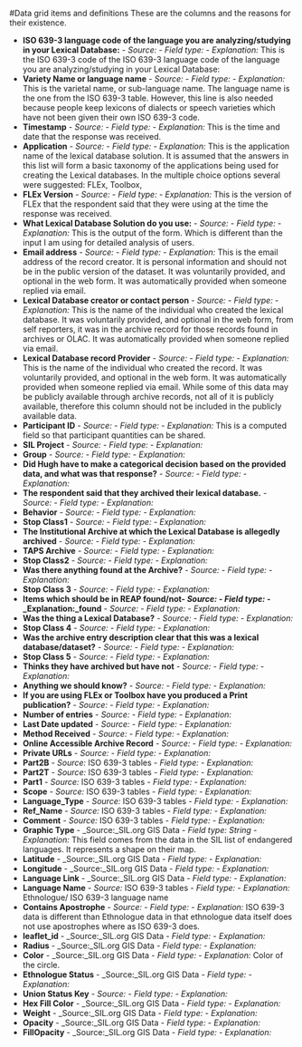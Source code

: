 #Data grid items and definitions
These are the columns and the reasons for their existence.
* **ISO 639-3 language code of the language you are analyzing/studying in your Lexical Database:** - _Source:_ - _Field type:_ - _Explanation:_ This is the ISO 639-3 code of the ISO 639-3 language code of the language you are analyzing/studying in your Lexical Database:
* **Variety Name or language name** - _Source:_ - _Field type:_ - _Explanation:_ This is the varietal name, or sub-language name. The language name is the one from the ISO 639-3 table. However, this line is also needed because people keep lexicons of dialects or speech varieties which have not been given their own ISO 639-3 code.
* **Timestamp** - _Source:_ - _Field type:_ - _Explanation:_ This is the time and date that the response was received.
* **Application** - _Source:_ - _Field type:_ - _Explanation:_ This is the application name of the lexical database solution. It is assumed that the answers in this list will form a basic taxonomy of the applications being used for creating the Lexical databases. In the multiple choice options several were suggested: FLEx, Toolbox, 
* **FLEx Version** - _Source:_ - _Field type:_ - _Explanation:_ This is the version of FLEx that the respondent said that they were using at the time the response was received.
* **What Lexical Database Solution do you use:** - _Source:_ - _Field type:_ - _Explanation:_ This is the output of the form. Which is different than the input I am using for detailed analysis of users.
* **Email address** - _Source:_ - _Field type:_ - _Explanation:_ This is the email address of the record creator. It is personal information and should not be in the public version of the dataset. It was voluntarily provided, and optional in the web form. It was automatically provided when someone replied via email.
* **Lexical Database creator or contact person** - _Source:_ - _Field type:_ - _Explanation:_ This is the name of the individual who created the lexical database. It was voluntarily provided, and optional in the web form, from self reporters, it was in the archive record for those records found in archives or OLAC. It was automatically provided when someone replied via email.
* **Lexical Database record Provider** - _Source:_ - _Field type:_ - _Explanation:_ This is the name of the individual who created the record. It was voluntarily provided, and optional in the web form. It was automatically provided when someone replied via email. While some of this data may be publicly available through archive records, not all of it is publicly available, therefore this column should not be included in the publicly available data.
* **Participant ID** - _Source:_ - _Field type:_ - _Explanation:_ This is a computed field so that participant quantities can be shared.
* **SIL Project** - _Source:_ - _Field type:_ - _Explanation:_
* **Group** - _Source:_ - _Field type:_ - _Explanation:_
* **Did Hugh have to make a categorical decision based on the provided data, and what was that response?** - _Source:_ - _Field type:_ - _Explanation:_
* **The respondent said that they archived their lexical database.** - _Source:_ - _Field type:_ - _Explanation:_
* **Behavior** - _Source:_ - _Field type:_ - _Explanation:_
* **Stop Class1** - _Source:_ - _Field type:_ - _Explanation:_
* **The Institutional Archive at which the Lexical Database is allegedly archived** - _Source:_ - _Field type:_ - _Explanation:_
* **TAPS Archive** - _Source:_ - _Field type:_ - _Explanation:_
* **Stop Class2** - _Source:_ - _Field type:_ - _Explanation:_
* **Was there anything found at the Archive?** - _Source:_ - _Field type:_ - _Explanation:_
* **Stop Class 3** - _Source:_ - _Field type:_ - _Explanation:_
* **Items which should be in REAP found/not- _Source:_ - _Field type:_ - _Explanation:_found** - _Source:_ - _Field type:_ - _Explanation:_
* **Was the thing a Lexical Database?** - _Source:_ - _Field type:_ - _Explanation:_
* **Stop Class 4** - _Source:_ - _Field type:_ - _Explanation:_
* **Was the archive entry description clear that this was a lexical database/dataset?** - _Source:_ - _Field type:_ - _Explanation:_
* **Stop Class 5** - _Source:_ - _Field type:_ - _Explanation:_
* **Thinks they have archived but have not** - _Source:_ - _Field type:_ - _Explanation:_
* **Anything we should know?** - _Source:_ - _Field type:_ - _Explanation:_
* **If you are using FLEx or Toolbox have you produced a Print publication?** - _Source:_ - _Field type:_ - _Explanation:_
* **Number of entries** - _Source:_ - _Field type:_ - _Explanation:_
* **Last Date updated** - _Source:_ - _Field type:_ - _Explanation:_
* **Method Received** - _Source:_ - _Field type:_ - _Explanation:_
* **Online Accessible Archive Record** - _Source:_ - _Field type:_ - _Explanation:_
* **Private URLs** - _Source:_ - _Field type:_ - _Explanation:_
* **Part2B** - _Source:_ ISO 639-3 tables - _Field type:_ - _Explanation:_
* **Part2T** - _Source:_ ISO 639-3 tables - _Field type:_ - _Explanation:_
* **Part1** - _Source:_ ISO 639-3 tables - _Field type:_ - _Explanation:_
* **Scope** - _Source:_ ISO 639-3 tables - _Field type:_ - _Explanation:_
* **Language_Type** - _Source:_ ISO 639-3 tables - _Field type:_ - _Explanation:_
* **Ref_Name** - _Source:_ ISO 639-3 tables - _Field type:_ - _Explanation:_
* **Comment** - _Source:_ ISO 639-3 tables - _Field type:_ - _Explanation:_
* **Graphic Type** - _Source:_SIL.org GIS Data - _Field type: String_ - _Explanation:_ This field comes from the data in the SIL list of endangered languages. It represents a shape on their map.
* **Latitude** - _Source:_SIL.org GIS Data - _Field type:_ - _Explanation:_ 
* **Longitude** - _Source:_SIL.org GIS Data - _Field type:_ - _Explanation:_
* **Language Link** - _Source:_SIL.org GIS Data - _Field type:_ - _Explanation:_
* **Language Name** - _Source:_ ISO 639-3 tables - _Field type:_ - _Explanation:_ Ethnologue/ ISO 639-3 language name
* **Contains Apostrophe** - _Source:_ - _Field type:_ - _Explanation:_ ISO 639-3 data is different than Ethnologue data in that ethnologue data itself does not use apostrophes where as ISO 639-3 does.
* **leaflet_id** - _Source:_SIL.org GIS Data - _Field type:_ - _Explanation:_
* **Radius** - _Source:_SIL.org GIS Data - _Field type:_ - _Explanation:_
* **Color** - _Source:_SIL.org GIS Data - _Field type:_ - _Explanation:_ Color of the circle.
* **Ethnologue Status** - _Source:_SIL.org GIS Data - _Field type:_ - _Explanation:_
* **Union Status Key** - _Source:_ - _Field type:_ - _Explanation:_
* **Hex Fill Color** - _Source:_SIL.org GIS Data - _Field type:_ - _Explanation:_
* **Weight** - _Source:_SIL.org GIS Data - _Field type:_ - _Explanation:_
* **Opacity** - _Source:_SIL.org GIS Data - _Field type:_ - _Explanation:_
* **FillOpacity** - _Source:_SIL.org GIS Data - _Field type:_ - _Explanation:_